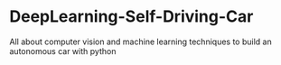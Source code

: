 # DeepLearning-Self-Driving-Car
All about computer vision and machine learning techniques to build an autonomous car with python

